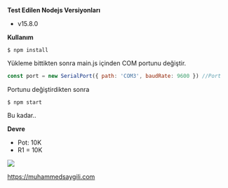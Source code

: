 **Test Edilen Nodejs Versiyonları**
- v15.8.0

**Kullanım**
```shell
$ npm install
```
Yükleme bittikten sonra main.js içinden COM portunu değiştir.

```javascript
const port = new SerialPort({ path: 'COM3', baudRate: 9600 }) //Port
```
Portunu değiştirdikten sonra
```shell
$ npm start
```
Bu kadar..

**Devre**
- Pot: 10K
- R1 = 10K

![](https://i.ibb.co/LkFKt59/potdevre.png)

https://muhammedsaygili.com

